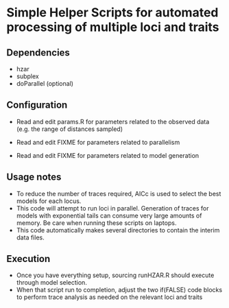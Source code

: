 # Simple Helper Scripts for automated processing of multiple loci and traits

## Dependencies

- hzar
- subplex
- doParallel (optional)

## Configuration

- Read and edit params.R for parameters related to the observed data 
(e.g. the range of distances sampled)

- Read and edit FIXME for parameters related to parallelism

- Read and edit FIXME for parameters related to model generation

## Usage notes

- To reduce the number of traces required, AICc is used to select the best models for each locus.
- This code will attempt to run loci in parallel.  Generation of traces for models with exponential tails can consume very large amounts of memory.  Be care when running these scripts on laptops.
- This code automatically makes several directories to contain the interim data files.  

## Execution

- Once you have everything setup, sourcing runHZAR.R should execute through model selection.
- When that script run to completion, adjust the two if(FALSE) code blocks to perform trace analysis as
needed on the relevant loci and traits